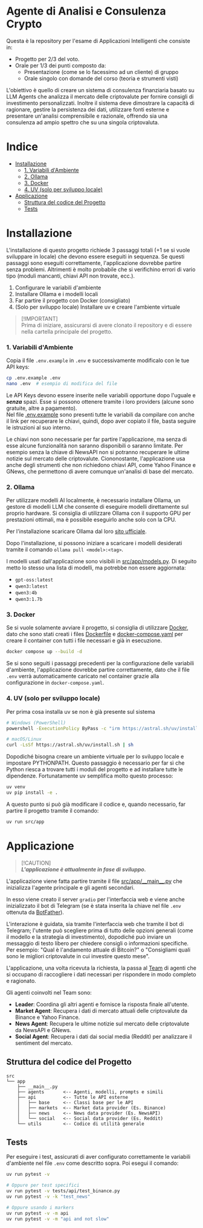 # **Agente di Analisi e Consulenza Crypto**
Questa è la repository per l'esame di Applicazioni Intelligenti che consiste in:
- Progetto per 2/3 del voto.
- Orale per 1/3 dei punti composto da:
  - Presentazione (come se lo facessimo ad un cliente) di gruppo
  - Orale singolo con domande del corso (teoria e strumenti visti)

L'obiettivo è quello di creare un sistema di consulenza finanziaria basato su LLM Agents che analizza il mercato delle criptovalute per fornire consigli di investimento personalizzati. Inoltre il sistema deve dimostrare la capacità di ragionare, gestire la persistenza dei dati, utilizzare fonti esterne e presentare un'analisi comprensibile e razionale, offrendo sia una consulenza ad ampio spettro che su una singola criptovaluta.

# **Indice**
- [Installazione](#installazione)
  - [1. Variabili d'Ambiente](#1-variabili-dambiente)
  - [2. Ollama](#2-ollama)
  - [3. Docker](#3-docker)
  - [4. UV (solo per sviluppo locale)](#4-uv-solo-per-sviluppo-locale)
- [Applicazione](#applicazione)
  - [Struttura del codice del Progetto](#struttura-del-codice-del-progetto)
  - [Tests](#tests)

# **Installazione**

L'installazione di questo progetto richiede 3 passaggi totali (+1 se si vuole sviluppare in locale) che devono essere eseguiti in sequenza. Se questi passaggi sono eseguiti correttamente, l'applicazione dovrebbe partire senza problemi. Altrimenti è molto probabile che si verifichino errori di vario tipo (moduli mancanti, chiavi API non trovate, ecc.).

1. Configurare le variabili d'ambiente
2. Installare Ollama e i modelli locali
3. Far partire il progetto con Docker (consigliato)
4. (Solo per sviluppo locale) Installare uv e creare l'ambiente virtuale

> [!IMPORTANT]\
> Prima di iniziare, assicurarsi di avere clonato il repository e di essere nella cartella principale del progetto.

### **1. Variabili d'Ambiente**

Copia il file `.env.example` in `.env` e successivamente modificalo con le tue API keys:
```sh
cp .env.example .env
nano .env  # esempio di modifica del file
```

Le API Keys devono essere inserite nelle variabili opportune dopo l'uguale e ***senza*** spazi. Esse si possono ottenere tramite i loro providers (alcune sono gratuite, altre a pagamento).\
Nel file [.env.example](.env.example) sono presenti tutte le variabili da compilare con anche il link per recuperare le chiavi, quindi, dopo aver copiato il file, basta seguire le istruzioni al suo interno.

Le chiavi non sono necessarie per far partire l'applicazione, ma senza di esse alcune funzionalità non saranno disponibili o saranno limitate. Per esempio senza la chiave di NewsAPI non si potranno recuperare le ultime notizie sul mercato delle criptovalute. Ciononostante, l'applicazione usa anche degli strumenti che non richiedono chiavi API, come Yahoo Finance e GNews, che permettono di avere comunque un'analisi di base del mercato.

### **2. Ollama**
Per utilizzare modelli AI localmente, è necessario installare Ollama, un gestore di modelli LLM che consente di eseguire modelli direttamente sul proprio hardware. Si consiglia di utilizzare Ollama con il supporto GPU per prestazioni ottimali, ma è possibile eseguirlo anche solo con la CPU.

Per l'installazione scaricare Ollama dal loro [sito ufficiale](https://ollama.com/download/linux).

Dopo l'installazione, si possono iniziare a scaricare i modelli desiderati tramite il comando `ollama pull <model>:<tag>`.

I modelli usati dall'applicazione sono visibili in [src/app/models.py](src/app/models.py). Di seguito metto lo stesso una lista di modelli, ma potrebbe non essere aggiornata:
- `gpt-oss:latest`
- `qwen3:latest`
- `qwen3:4b`
- `qwen3:1.7b`

### **3. Docker**
Se si vuole solamente avviare il progetto, si consiglia di utilizzare [Docker](https://www.docker.com), dato che sono stati creati i files [Dockerfile](Dockerfile) e [docker-compose.yaml](docker-compose.yaml) per creare il container con tutti i file necessari e già in esecuzione.

```sh
docker compose up --build -d
```

Se si sono seguiti i passaggi precedenti per la configurazione delle variabili d'ambiente, l'applicazione dovrebbe partire correttamente, dato che il file `.env` verrà automaticamente caricato nel container grazie alla configurazione in `docker-compose.yaml`.

### **4. UV (solo per sviluppo locale)**

Per prima cosa installa uv se non è già presente sul sistema

```sh
# Windows (PowerShell)
powershell -ExecutionPolicy ByPass -c "irm https://astral.sh/uv/install.ps1 | iex"

# macOS/Linux
curl -LsSf https://astral.sh/uv/install.sh | sh
```

Dopodiché bisogna creare un ambiente virtuale per lo sviluppo locale e impostare PYTHONPATH. Questo passaggio è necessario per far sì che Python riesca a trovare tutti i moduli del progetto e ad installare tutte le dipendenze. Fortunatamente uv semplifica molto questo processo:

```sh
uv venv
uv pip install -e .
```

A questo punto si può già modificare il codice e, quando necessario, far partire il progetto tramite il comando:

```sh
uv run src/app
```

# **Applicazione**

> [!CAUTION]\
> ***L'applicazione è attualmente in fase di sviluppo.***

L'applicazione viene fatta partire tramite il file [src/app/\_\_main\_\_.py](src/app/__main__.py) che inizializza l'agente principale e gli agenti secondari.

In esso viene creato il server `gradio` per l'interfaccia web e viene anche inizializzato il bot di Telegram (se è stata inserita la chiave nel file `.env` ottenuta da [BotFather](https://core.telegram.org/bots/features#creating-a-new-bot)).

L'interazione è guidata, sia tramite l'interfaccia web che tramite il bot di Telegram; l'utente può scegliere prima di tutto delle opzioni generali (come il modello e la strategia di investimento), dopodiché può inviare un messaggio di testo libero per chiedere consigli o informazioni specifiche. Per esempio: "Qual è l'andamento attuale di Bitcoin?" o "Consigliami quali sono le migliori criptovalute in cui investire questo mese".

L'applicazione, una volta ricevuta la richiesta, la passa al [Team](src/app/agents/team.py) di agenti che si occupano di raccogliere i dati necessari per rispondere in modo completo e ragionato.

Gli agenti coinvolti nel Team sono:
- **Leader**: Coordina gli altri agenti e fornisce la risposta finale all'utente.
- **Market Agent**: Recupera i dati di mercato attuali delle criptovalute da Binance e Yahoo Finance.
- **News Agent**: Recupera le ultime notizie sul mercato delle criptovalute da NewsAPI e GNews.
- **Social Agent**: Recupera i dati dai social media (Reddit) per analizzare il sentiment del mercato.

## Struttura del codice del Progetto

```
src
└── app
    ├── __main__.py
    ├── agents       <-- Agenti, modelli, prompts e simili
    ├── api          <-- Tutte le API esterne
    │   ├── base     <-- Classi base per le API
    │   ├── markets  <-- Market data provider (Es. Binance)
    │   ├── news     <-- News data provider (Es. NewsAPI)
    │   └── social   <-- Social data provider (Es. Reddit)
    └── utils        <-- Codice di utilità generale
```

## Tests

Per eseguire i test, assicurati di aver configurato correttamente le variabili d'ambiente nel file `.env` come descritto sopra. Poi esegui il comando:
```sh
uv run pytest -v

# Oppure per test specifici
uv run pytest -v tests/api/test_binance.py
uv run pytest -v -k "test_news"

# Oppure usando i markers
uv run pytest -v -m api
uv run pytest -v -m "api and not slow"
```

